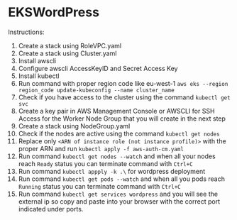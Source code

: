 # EKSWordPress
Instructions:
1. Create a stack using RoleVPC.yaml
2. Create a stack using Cluster.yaml
3. Install awscli
4. Configure awscli AccessKeyID and Secret Access Key
5. Install kubectl
6. Run command with proper region code like eu-west-1 `aws eks --region region_code update-kubeconfig --name cluster_name`
7. Check if you have access to the cluster using the command `kubectl get svc`
8. Create a key pair in AWS Management Console or AWSCLI for SSH Access for the Worker Node Group that you will create in the next step
9. Create a stack using NodeGroup.yaml
10. Check if the nodes are active using the command `kubectl get nodes`
11. Replace only `<ARN of instance role (not instance profile)>` with the proper ARN and run `kubectl apply -f aws-auth-cm.yaml`
12. Run command `kubectl get nodes --watch` and when all your nodes reach `Ready` status you can terminate command with `Ctrl+C`
13. Run command `kubectl appply -k .\` for wordpress deployment
14. Run command `kubectl get pods --watch` and when all you pods reach `Running` status you can terminate command with `Ctrl+C`
15. Run command `kubectl get services wordpress` and you will see the external ip so copy and paste into your browser with the correct port indicated under ports.
